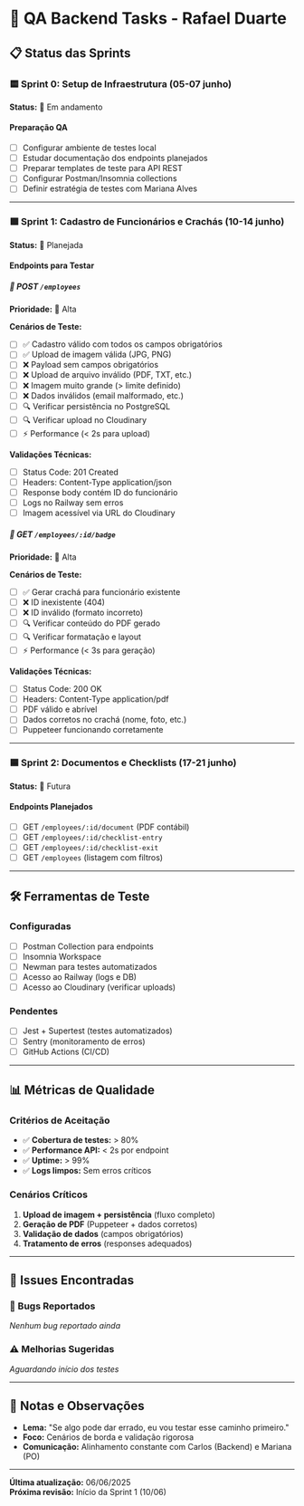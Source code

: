 # 🧪 QA Backend Tasks - Rafael Duarte

## 📋 Status das Sprints

### 🟨 Sprint 0: Setup de Infraestrutura (05-07 junho)
**Status:** 🔄 Em andamento

#### Preparação QA
- [ ] Configurar ambiente de testes local
- [ ] Estudar documentação dos endpoints planejados
- [ ] Preparar templates de teste para API REST
- [ ] Configurar Postman/Insomnia collections
- [ ] Definir estratégia de testes com Mariana Alves

---

### 🟩 Sprint 1: Cadastro de Funcionários e Crachás (10-14 junho)
**Status:** 📅 Planejada

#### Endpoints para Testar

##### 📝 POST `/employees`
**Prioridade:** 🔴 Alta

**Cenários de Teste:**
- [ ] ✅ Cadastro válido com todos os campos obrigatórios
- [ ] ✅ Upload de imagem válida (JPG, PNG)
- [ ] ❌ Payload sem campos obrigatórios
- [ ] ❌ Upload de arquivo inválido (PDF, TXT, etc.)
- [ ] ❌ Imagem muito grande (> limite definido)
- [ ] ❌ Dados inválidos (email malformado, etc.)
- [ ] 🔍 Verificar persistência no PostgreSQL
- [ ] 🔍 Verificar upload no Cloudinary
- [ ] ⚡ Performance (< 2s para upload)

**Validações Técnicas:**
- [ ] Status Code: 201 Created
- [ ] Headers: Content-Type application/json
- [ ] Response body contém ID do funcionário
- [ ] Logs no Railway sem erros
- [ ] Imagem acessível via URL do Cloudinary

##### 📄 GET `/employees/:id/badge`
**Prioridade:** 🔴 Alta

**Cenários de Teste:**
- [ ] ✅ Gerar crachá para funcionário existente
- [ ] ❌ ID inexistente (404)
- [ ] ❌ ID inválido (formato incorreto)
- [ ] 🔍 Verificar conteúdo do PDF gerado
- [ ] 🔍 Verificar formatação e layout
- [ ] ⚡ Performance (< 3s para geração)

**Validações Técnicas:**
- [ ] Status Code: 200 OK
- [ ] Headers: Content-Type application/pdf
- [ ] PDF válido e abrível
- [ ] Dados corretos no crachá (nome, foto, etc.)
- [ ] Puppeteer funcionando corretamente

---

### 🟦 Sprint 2: Documentos e Checklists (17-21 junho)
**Status:** 📅 Futura

#### Endpoints Planejados
- [ ] GET `/employees/:id/document` (PDF contábil)
- [ ] GET `/employees/:id/checklist-entry`
- [ ] GET `/employees/:id/checklist-exit`
- [ ] GET `/employees` (listagem com filtros)

---

## 🛠 Ferramentas de Teste

### Configuradas
- [ ] Postman Collection para endpoints
- [ ] Insomnia Workspace
- [ ] Newman para testes automatizados
- [ ] Acesso ao Railway (logs e DB)
- [ ] Acesso ao Cloudinary (verificar uploads)

### Pendentes
- [ ] Jest + Supertest (testes automatizados)
- [ ] Sentry (monitoramento de erros)
- [ ] GitHub Actions (CI/CD)

---

## 📊 Métricas de Qualidade

### Critérios de Aceitação
- ✅ **Cobertura de testes:** > 80%
- ✅ **Performance API:** < 2s por endpoint
- ✅ **Uptime:** > 99%
- ✅ **Logs limpos:** Sem erros críticos

### Cenários Críticos
1. **Upload de imagem + persistência** (fluxo completo)
2. **Geração de PDF** (Puppeteer + dados corretos)
3. **Validação de dados** (campos obrigatórios)
4. **Tratamento de erros** (responses adequados)

---

## 🚨 Issues Encontradas

### 🐛 Bugs Reportados
*Nenhum bug reportado ainda*

### ⚠️ Melhorias Sugeridas
*Aguardando início dos testes*

---

## 📝 Notas e Observações

- **Lema:** "Se algo pode dar errado, eu vou testar esse caminho primeiro."
- **Foco:** Cenários de borda e validação rigorosa
- **Comunicação:** Alinhamento constante com Carlos (Backend) e Mariana (PO)

---

**Última atualização:** 06/06/2025  
**Próxima revisão:** Início da Sprint 1 (10/06)

